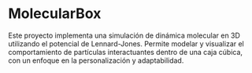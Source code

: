 # MolecularBox
Este proyecto implementa una simulación de dinámica molecular en 3D utilizando el potencial de Lennard-Jones. Permite modelar y visualizar el comportamiento de partículas interactuantes dentro de una caja cúbica, con un enfoque en la personalización y adaptabilidad.
